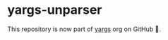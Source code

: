 # yargs-unparser

This repository is now part of [yargs](https://github.com/yargs/yargs-unparser) org on GitHub 🎉.
